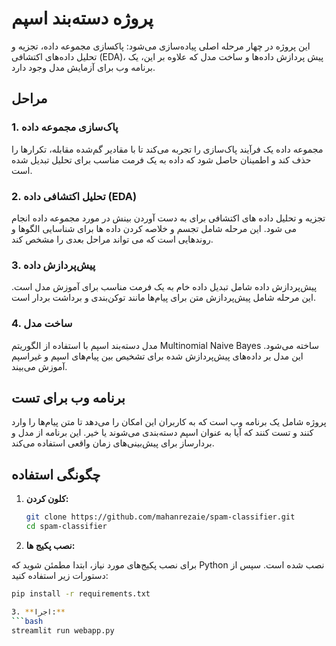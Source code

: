 # پروژه دسته‌بند اسپم

این پروژه در چهار مرحله اصلی پیاده‌سازی می‌شود: پاکسازی مجموعه داده، تجزیه و تحلیل داده‌های اکتشافی (EDA)، پیش پردازش داده‌ها و ساخت مدل که علاوه بر این، یک برنامه وب برای آزمایش مدل وجود دارد.

## مراحل

### 1. پاک‌سازی مجموعه داده

مجموعه داده یک فرآیند پاک‌سازی را تجربه می‌کند تا با مقادیر گم‌شده مقابله، تکرارها را حذف کند و اطمینان حاصل شود که داده به یک فرمت مناسب برای تحلیل تبدیل شده است.

### 2. تحلیل اکتشافی داده (EDA)

تجزیه و تحلیل داده های اکتشافی برای به دست آوردن بینش در مورد مجموعه داده انجام می شود. این مرحله شامل تجسم و خلاصه کردن داده ها برای شناسایی الگوها و روندهایی است که می تواند مراحل بعدی را مشخص کند.

### 3. پیش‌پردازش داده

پیش‌پردازش داده شامل تبدیل داده خام به یک فرمت مناسب برای آموزش مدل است. این مرحله شامل پیش‌پردازش متن برای پیام‌ها مانند توکن‌بندی و برداشت بردار است.

### 4. ساخت مدل

مدل دسته‌بند اسپم با استفاده از الگوریتم Multinomial Naive Bayes ساخته می‌شود. این مدل بر داده‌های پیش‌پردازش شده برای تشخیص بین پیام‌های اسپم و غیراسپم آموزش می‌بیند.

## برنامه وب برای تست

پروژه شامل یک برنامه وب است که به کاربران این امکان را می‌دهد تا متن پیام‌ها را وارد کنند و تست کنند که آیا به عنوان اسپم دسته‌بندی می‌شوند یا خیر. این برنامه از مدل و بردارساز برای پیش‌بینی‌های زمان واقعی استفاده می‌کند.

## چگونگی استفاده

1. **کلون کردن:**
   ```bash
   git clone https://github.com/mahanrezaie/spam-classifier.git
   cd spam-classifier
2. **نصب پکیج ها:**

برای نصب پکیج‌های مورد نیاز، ابتدا مطمئن شوید که Python نصب شده است. سپس از دستورات زیر استفاده کنید:

```bash
pip install -r requirements.txt

3. **اجرا:**
```bash
streamlit run webapp.py
